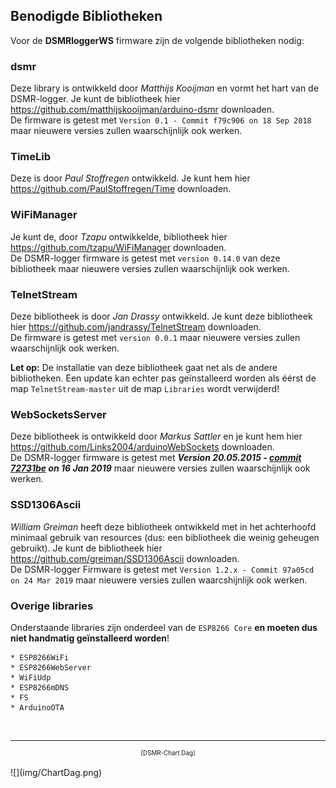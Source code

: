 ## Benodigde Bibliotheken

Voor de **DSMRloggerWS** firmware zijn de volgende bibliotheken nodig:

### dsmr
Deze library is ontwikkeld door *Matthijs Kooijman* en vormt het hart van de
DSMR-logger. Je kunt de bibliotheek hier
<a href="https://github.com/matthijskooijman/arduino-dsmr" target="_blank">
https://github.com/matthijskooijman/arduino-dsmr</a>
downloaden.   
De firmware is getest met `Version 0.1 - Commit f79c906 on 18 Sep 2018`
maar nieuwere versies zullen waarschijnlijk ook werken.

### TimeLib
Deze is door *Paul Stoffregen* ontwikkeld. Je kunt hem hier
<a href="https://github.com/PaulStoffregen/Time" target="_blank">
https://github.com/PaulStoffregen/Time</a>
downloaden.

### WiFiManager
Je kunt de, door *Tzapu* ontwikkelde, bibliotheek hier
<a href="https://github.com/tzapu/WiFiManager" target="_blank">
https://github.com/tzapu/WiFiManager</a>
downloaden.   
De DSMR-logger firmware is getest met `version 0.14.0` van deze bibliotheek
maar nieuwere versies zullen waarschijnlijk ook werken.

### TelnetStream
Deze bibliotheek is door *Jan Drassy* ontwikkeld.
Je kunt deze bibliotheek hier
<a href="https://github.com/jandrassy/TelnetStream" target="_blank">
https://github.com/jandrassy/TelnetStream</a>
downloaden.   
De firmware is getest met `version 0.0.1` maar nieuwere versies zullen waarschijnlijk
ook werken.

**Let op:** De installatie van deze bibliotheek gaat net als de andere bibliotheken. Een update 
kan echter pas geïnstalleerd worden als éérst de map `TelnetStream-master` uit de
map `Libraries` wordt verwijderd! 

### WebSocketsServer
Deze bibliotheek is ontwikkeld door *Markus Sattler* en je kunt hem hier
<a href="https://github.com/Links2004/arduinoWebSockets/" target="_blank">
https://github.com/Links2004/arduinoWebSockets</a>
downloaden.   
De DSMR-logger firmware is getest met <b><i>Version 20.05.2015 - 
<a href="https://github.com/Links2004/arduinoWebSockets/tree/72731beb10c18c6247c6b511f2f46a452ef293c3" target="_blank">commit 72731be</a>
on 16 Jan 2019</i></b> maar nieuwere versies zullen waarschijnlijk ook werken.

### SSD1306Ascii
*William Greiman* heeft deze bibliotheek ontwikkeld met in het achterhoofd minimaal 
gebruik van resources (dus: een bibliotheek die weinig geheugen gebruikt).
Je kunt de bibliotheek hier
<a href="https://github.com/greiman/SSD1306Ascii" target="_blank">
https://github.com/greiman/SSD1306Ascii</a>
downloaden.     
De DSMR-logger Firmware is getest met `Version 1.2.x - Commit 97a05cd on 24 Mar 2019`
maar nieuwere versies zullen waarcshijnlijk ook werken.

  
### Overige libraries
Onderstaande libraries zijn onderdeel van de `ESP8266 Core` **en moeten dus niet handmatig
geïnstalleerd worden**!

	* ESP8266WiFi    
	* ESP8266WebServer
	* WiFiUdp        
	* ESP8266mDNS   
	* FS           
	* ArduinoOTA  

<br>

---
<center style="font-size: 70%">[DSMR-Chart Dag]</center><br>
![](img/ChartDag.png)

